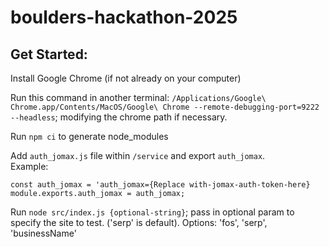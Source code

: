 # boulders-hackathon-2025



## Get Started:

Install Google Chrome (if not already on your computer)

Run this command in another terminal:
`/Applications/Google\ Chrome.app/Contents/MacOS/Google\ Chrome --remote-debugging-port=9222 --headless`; modifying the chrome path if necessary.

Run `npm ci` to generate node_modules

Add `auth_jomax.js` file within `/service` and export `auth_jomax`.  
Example:
```
const auth_jomax = 'auth_jomax={Replace with-jomax-auth-token-here}
module.exports.auth_jomax = auth_jomax;
```

Run `node src/index.js {optional-string}`; pass in optional param to specify the site to test. ('serp' is default). Options: 'fos', 'serp', 'businessName'
